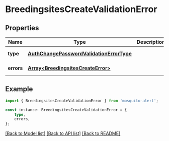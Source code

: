 # BreedingsitesCreateValidationError


## Properties

Name | Type | Description | Notes
------------ | ------------- | ------------- | -------------
**type** | [**AuthChangePasswordValidationErrorType**](AuthChangePasswordValidationErrorType.md) |  | [default to undefined]
**errors** | [**Array&lt;BreedingsitesCreateError&gt;**](BreedingsitesCreateError.md) |  | [default to undefined]

## Example

```typescript
import { BreedingsitesCreateValidationError } from 'mosquito-alert';

const instance: BreedingsitesCreateValidationError = {
    type,
    errors,
};
```

[[Back to Model list]](../README.md#documentation-for-models) [[Back to API list]](../README.md#documentation-for-api-endpoints) [[Back to README]](../README.md)
